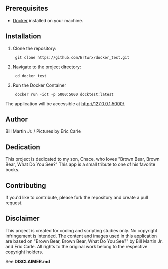 
## Prerequisites



- [Docker](https://www.docker.com/) installed on your machine.



## Installation



1. Clone the repository:



		

		git clone https://github.com/Ertwrx/docker_test.git



2. Navigate to the project directory:

				

		

		cd docker_test



3. Run the Docker Container



		docker run -idt -p 5000:5000 docktest:latest

		 

The application will be accessible at http://127.0.0.1:5000/.



## Author



Bill Martin Jr. / Pictures by Eric Carle



## Dedication



This project is dedicated to my son, Chace, who loves "Brown Bear, Brown Bear, What Do You See?" This app is a small tribute to one of his favorite books.



## Contributing



If you'd like to contribute, please fork the repository and create a pull request.



## Disclaimer



This project is created for coding and scripting studies only. No copyright infringement is intended. The content and images used in this application are based on "Brown Bear, Brown Bear, What Do You See?" by Bill Martin Jr. and Eric Carle. All rights to the original work belong to the respective copyright holders. 

See:**DISCLAIMER.md**

